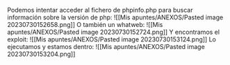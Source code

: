 Podemos intentar acceder al fichero de phpinfo.php para buscar información sobre la versión de php:
![[Mis apuntes/ANEXOS/Pasted image 20230730152658.png]]
O también un whatweb:
![[Mis apuntes/ANEXOS/Pasted image 20230730152724.png]]
Y encontramos el exploit:
![[Mis apuntes/ANEXOS/Pasted image 20230730153124.png]]
Lo ejecutamos y estamos dentro:
![[Mis apuntes/ANEXOS/Pasted image 20230730153204.png]]
